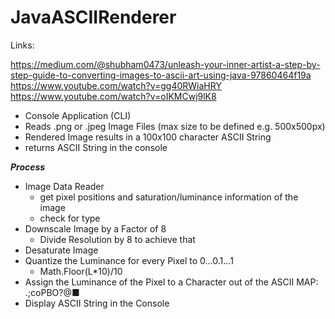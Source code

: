 # JavaASCIIRenderer


Links:

https://medium.com/@shubham0473/unleash-your-inner-artist-a-step-by-step-guide-to-converting-images-to-ascii-art-using-java-97860464f19a
https://www.youtube.com/watch?v=gg40RWiaHRY
https://www.youtube.com/watch?v=oIKMCwj9lK8

- Console Application (CLI)
- Reads .png or .jpeg Image Files (max size to be defined e.g. 500x500px)
- Rendered Image results in a 100x100 character ASCII String
- returns ASCII String in the console
  
***Process***
- Image Data Reader 
  - get pixel positions and saturation/luminance information of the image
  - check for type
- Downscale Image by a Factor of 8
  - Divide Resolution by 8 to achieve that
- Desaturate Image
- Quantize the Luminance for every Pixel to 0...0.1...1
  - Math.Floor(L*10)/10
- Assign the Luminance of the Pixel to a Character out of the ASCII MAP: .;coPBO?@■
- Display ASCII String in the Console





